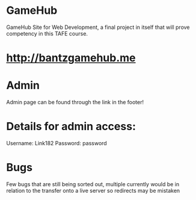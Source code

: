 # GameHub
GameHub Site for Web Development, a final project in itself that will prove competency in this TAFE course.

# http://bantzgamehub.me

# Admin
Admin page can be found through the link in the footer!
# Details for admin access:
Username: Link182
Password: password

# Bugs

Few bugs that are still being sorted out, multiple currently would be in relation to the transfer onto a live server so redirects may be mistaken 
